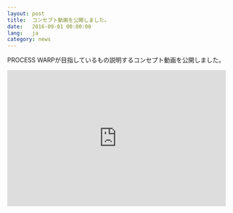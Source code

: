 ```yaml
---
layout: post
title:  コンセプト動画を公開しました。
date:   2016-09-01 00:00:00
lang:   ja
category: news
---
```


PROCESS WARPが目指しているもの説明するコンセプト動画を公開しました。

<div style="position:relative; padding-bottom:56.25%; padding-top:30px; height:0; overflow:hidden;">
  <iframe width="560" height="315"
          style="position: absolute; top:0; left:0; width:100%; height:100%;"
          src="https://www.youtube.com/embed/CHEZfCkvvRk"
          frameborder="0" allowfullscreen>
  </iframe>
</div>
